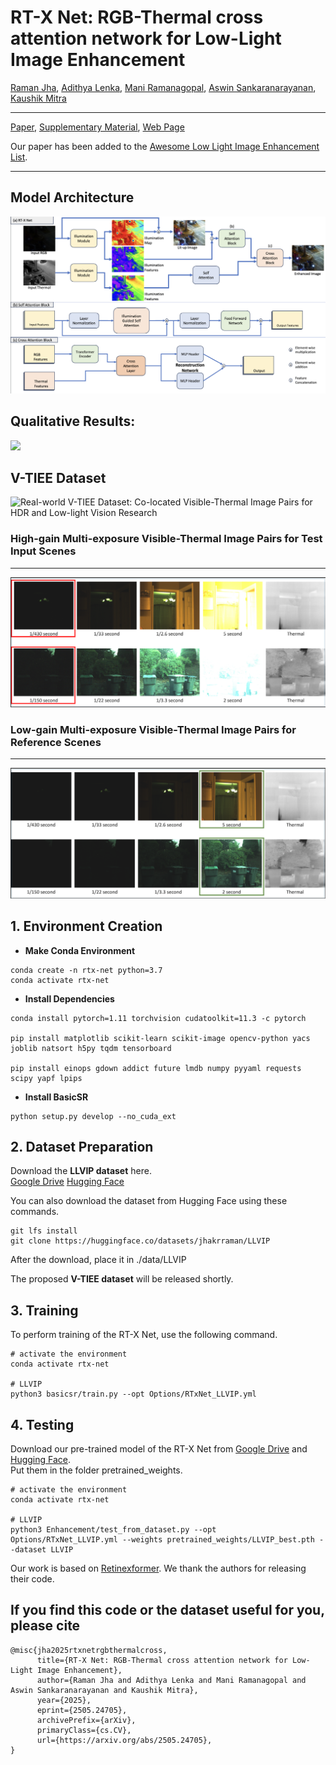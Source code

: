 # RT-X Net: RGB-Thermal cross attention network for Low-Light Image Enhancement       
[Raman Jha](https://jhakrraman.github.io/), [Adithya Lenka](https://www.linkedin.com/in/adithya-lenka-7517b0217/?originalSubdomain=in), [Mani Ramanagopal](https://www.linkedin.com/in/srmanikandasriram/), [Aswin Sankaranarayanan](https://www.ece.cmu.edu/directory/bios/sankaranarayanan-aswin.html), [Kaushik Mitra](https://www.ee.iitm.ac.in/kmitra/)

---

[Paper](https://arxiv.org/abs/2505.24705), [Supplementary Material](https://sigport.org/sites/default/files/docs/Supplementary_11.pdf), [Web Page](https://sites.google.com/view/rt-xnet/home)

Our paper has been added to the [Awesome Low Light Image Enhancement List](https://github.com/zhihongz/awesome-low-light-image-enhancement).

---

## Model Architecture

![ ](https://github.com/jhakrraman/rt-xnet/blob/master/imgs/model_architecture.png)



## Qualitative Results:

![](https://github.com/jhakrraman/rt-xnet/blob/master/imgs/qualitative_results.png)



## V-TIEE Dataset

![Real-world V-TIEE Dataset: Co-located Visible-Thermal Image Pairs for HDR and Low-light Vision Research](https://github.com/jhakrraman/rt-xnet/blob/master/imgs/v-tiee_dataset.png)



### High-gain Multi-exposure Visible-Thermal Image Pairs for Test Input Scenes
---
![](https://github.com/jhakrraman/rt-xnet/blob/master/imgs/high_gain_v-tiee.png)

### Low-gain Multi-exposure Visible-Thermal Image Pairs for Reference Scenes
---
![](https://github.com/jhakrraman/rt-xnet/blob/master/imgs/low_gain_v-tiee.png)



## 1. Environment Creation

- **Make Conda Environment**

```
conda create -n rtx-net python=3.7
conda activate rtx-net
```

- **Install Dependencies**

```
conda install pytorch=1.11 torchvision cudatoolkit=11.3 -c pytorch

pip install matplotlib scikit-learn scikit-image opencv-python yacs joblib natsort h5py tqdm tensorboard

pip install einops gdown addict future lmdb numpy pyyaml requests scipy yapf lpips
```

- **Install BasicSR**

```
python setup.py develop --no_cuda_ext
```


## 2. Dataset Preparation

Download the **LLVIP dataset** here.     
[Google Drive](https://drive.google.com/file/d/1XOfve52_4zTqPBaxCBhnV74GvgIMe0rn/view?usp=sharing)
[Hugging Face](https://huggingface.co/datasets/jhakrraman/LLVIP)

You can also download the dataset from Hugging Face using these commands.

```
git lfs install
git clone https://huggingface.co/datasets/jhakrraman/LLVIP
```

After the download, place it in ./data/LLVIP

The proposed **V-TIEE dataset** will be released shortly.

## 3. Training

To perform training of the RT-X Net, use the following command.

```
# activate the environment
conda activate rtx-net

# LLVIP
python3 basicsr/train.py --opt Options/RTxNet_LLVIP.yml
```

## 4. Testing

Download our pre-trained model of the RT-X Net from [Google Drive](https://drive.google.com/file/d/14pX93m6JZWLDMRMR_3YYCRiKMtFk9TeL/view?usp=sharing) and [Hugging Face](https://huggingface.co/jhakrraman/RT-X_Net).    
Put them in the folder pretrained_weights.

```
# activate the environment
conda activate rtx-net

# LLVIP
python3 Enhancement/test_from_dataset.py --opt Options/RTxNet_LLVIP.yml --weights pretrained_weights/LLVIP_best.pth --dataset LLVIP
```


Our work is based on [Retinexformer](https://github.com/caiyuanhao1998/Retinexformer). We thank the authors for releasing their code.

## If you find this code or the dataset useful for you, please cite  

``` 
@misc{jha2025rtxnetrgbthermalcross,  
      title={RT-X Net: RGB-Thermal cross attention network for Low-Light Image Enhancement},   
      author={Raman Jha and Adithya Lenka and Mani Ramanagopal and Aswin Sankaranarayanan and Kaushik Mitra},  
      year={2025},  
      eprint={2505.24705},  
      archivePrefix={arXiv},  
      primaryClass={cs.CV},  
      url={https://arxiv.org/abs/2505.24705},   
}
```
